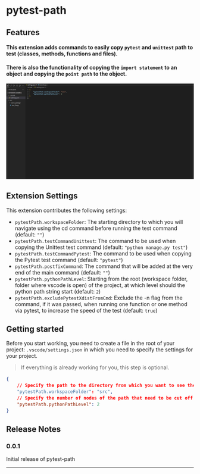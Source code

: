 # pytest-path

## Features

#### This extension adds commands to easily copy `pytest` and `unittest` path to test (classes, methods, functions and files).

#### There is also the functionality of copying the `import statement` to an object and copying the `point path` to the object.

![Video example](https://raw.githubusercontent.com/Friskes/vscode-pytest-path/main/images/example.gif)

## Extension Settings

This extension contributes the following settings:

* `pytestPath.workspaceFolder`: The starting directory to which you will navigate using the cd command before running the test command (default: `""`)
* `pytestPath.testCommandUnittest`: The command to be used when copying the Unittest test command (default: `"python manage.py test"`)
* `pytestPath.testCommandPytest`: The command to be used when copying the Pytest test command (default: `"pytest"`)
* `pytestPath.postfixCommand`: The command that will be added at the very end of the main command (default: `""`)
* `pytestPath.pythonPathLevel`: Starting from the root (workspace folder, folder where vscode is open) of the project, at which level should the python path string start (default: `2`)
* `pytestPath.excludePytestXdistFromCmd`: Exclude the -n <workers> flag from the command, if it was passed, when running one function or one method via pytest, to increase the speed of the test (default: `true`)

## Getting started

Before you start working, you need to create a file in the root of your project: `.vscode/settings.json` in which you need to specify the settings for your project.

> If everything is already working for you, this step is optional.

```json
{
    // Specify the path to the directory from which you want to see the path to the test, for Django projects, if they use a nested directory, this is usually the case: "src" or "app" or ""
    "pytestPath.workspaceFolder": "src",
    // Specify the number of nodes of the path that need to be cut off on the left in order to get the correct path, select it experimentally.
    "pytestPath.pythonPathLevel": 2
}
```

## Release Notes

### 0.0.1

Initial release of pytest-path

---
